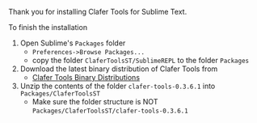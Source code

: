 Thank you for installing Clafer Tools for Sublime Text.

To finish the installation 

1. Open Sublime's `Packages` folder 
   * `Preferences->Browse Packages...`
   * copy the folder `ClaferToolsST/SublimeREPL` to the folder `Packages`
2. Download the latest binary distribution of Clafer Tools from
   * [Clafer Tools Binary Distributions](http://gsd.uwaterloo.ca/clafer-tools-binary-distributions)
3. Unzip the contents of the folder `clafer-tools-0.3.6.1` into `Packages/ClaferToolsST`
   * Make sure the folder structure is NOT `Packages/ClaferToolsST/clafer-tools-0.3.6.1`